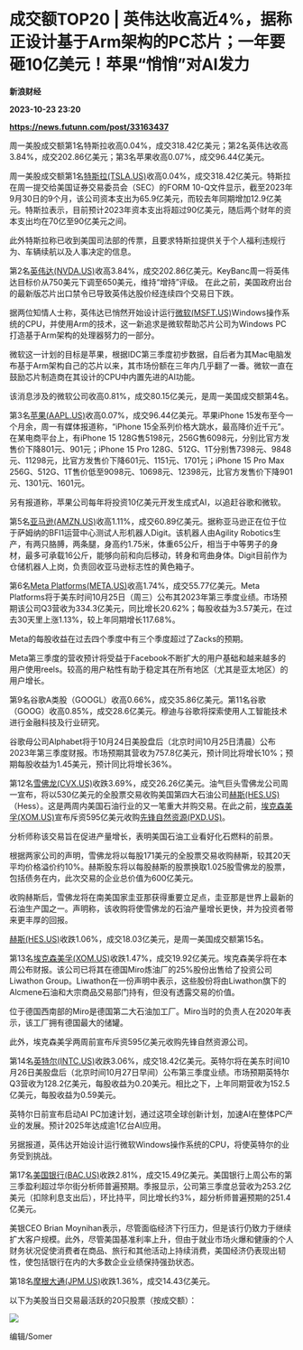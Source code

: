 # 成交额TOP20 | 英伟达收高近4%，据称正设计基于Arm架构的PC芯片；一年要砸10亿美元！苹果“悄悄”对AI发力
**新浪财经**

**2023-10-23 23:20**

**https://news.futunn.com/post/33163437**

周一美股成交额第1名特斯拉收高0.04%，成交318.42亿美元；第2名英伟达收高3.84%，成交202.86亿美元；第3名苹果收高0.07%，成交96.44亿美元。

周一美股成交额第1名[特斯拉(TSLA.US)](https://www.futunn.com/quote/stock?m=us&code=TSLA)收高0.04%，成交318.42亿美元。特斯拉在周一提交给美国证券交易委员会（SEC）的FORM 10-Q文件显示，截至2023年9月30日的9个月，该公司资本支出为65.9亿美元，而较去年同期增加12.9亿美元。特斯拉表示，目前预计2023年资本支出将超过90亿美元，随后两个财年的资本支出均在70亿至90亿美元之间。

此外特斯拉称已收到美国司法部的传票，且要求特斯拉提供关于个人福利违规行为、车辆续航以及人事决定的信息。

第2名[英伟达(NVDA.US)](https://www.futunn.com/quote/stock?m=us&code=NVDA)收高3.84%，成交202.86亿美元。KeyBanc周一将英伟达目标价从750美元下调至650美元，维持“增持”评级。 在此之前，美国政府出台的最新版芯片出口禁令已导致英伟达股价经连续四个交易日下跌。

据两位知情人士称，英伟达已悄然开始设计运行[微软(MSFT.US)](https://www.futunn.com/quote/stock?m=us&code=MSFT)Windows操作系统的CPU，并使用Arm的技术，这一新追求是微软帮助芯片公司为Windows PC打造基于Arm架构的处理器努力的一部分。

微软这一计划的目标是苹果，根据IDC第三季度初步数据，自后者为其Mac电脑发布基于Arm架构自己的芯片以来，其市场份额在三年内几乎翻了一番。微软一直在鼓励芯片制造商在其设计的CPU中内置先进的AI功能。

该消息涉及的微软公司收高0.81%，成交80.15亿美元，是周一美国成交额第4名。

第3名[苹果(AAPL.US)](https://www.futunn.com/quote/stock?m=us&code=AAPL)收高0.07%，成交96.44亿美元。苹果iPhone 15发布至今一个月余，周一有媒体报道称，“iPhone 15全系列价格大跳水，最高降价近千元”。在某电商平台上，有iPhone 15 128G售5198元，256G售6098元，分别比官方发售价下降801元、901元；iPhone 15 Pro 128G、512G、1T分别售7398元、9848元、11298元，比官方发售价下降601元、1151元、1701元；iPhone 15 Pro Max 256G、512G、1T售价低至9098元、10698元、12398元，比官方发售价下降901元、1301元、1601元。

另有报道称，苹果公司每年将投资10亿美元开发生成式AI，以追赶谷歌和微软。

第5名[亚马逊(AMZN.US)](https://www.futunn.com/quote/stock?m=us&code=AMZN)收高1.11%，成交60.89亿美元。据称亚马逊正在位于位于萨姆纳的BFI1运营中心测试人形机器人Digit。该机器人由Agility Robotics生产，有两只胳膊，两条腿，身高约1.75米，体重65公斤，相当于中等男子的身材，最多可承载16公斤，能够向前和向后移动，转身和弯曲身体。Digit目前作为仓储机器人上岗，负责回收亚马逊标志性的黄色箱子。

第6名[Meta Platforms(META.US)](https://www.futunn.com/quote/stock?m=us&code=META)收高1.74%，成交55.77亿美元。Meta Platforms将于美东时间10月25日（周三）公布其2023年第三季度业绩。市场预期该公司Q3营收为334.3亿美元，同比增长20.62%；每股收益为3.57美元，在过去30天里上涨1.13%，较上年同期增长117.68%。

Meta的每股收益在过去四个季度中有三个季度超过了Zacks的预期。

Meta第三季度的营收预计将受益于Facebook不断扩大的用户基础和越来越多的用户使用reels。较高的用户粘性有助于稳定其在所有地区（尤其是亚太地区）的用户增长。

第9名谷歌A类股（GOOGL）收高0.66%，成交35.86亿美元。第11名谷歌（GOOG）收高0.85%，成交28.6亿美元。穆迪与谷歌将探索使用人工智能技术进行金融科技及行业研究。

谷歌母公司Alphabet将于10月24日美股盘后（北京时间10月25日清晨）公布2023年第三季度财报。市场预期其营收为757.8亿美元，预计同比将增长10%；预期每股收益为1.45美元，预计同比将增长36%。

第12名[雪佛龙(CVX.US)](https://www.futunn.com/quote/stock?m=us&code=CVX)收跌3.69%，成交26.26亿美元。油气巨头雪佛龙公司周一宣布，将以530亿美元的全股票交易收购美国第四大石油公司[赫斯(HES.US)](https://www.futunn.com/quote/stock?m=us&code=HES)（Hess）。这是两周内美国石油行业的又一笔重大并购交易。在此之前，[埃克森美孚(XOM.US)](https://www.futunn.com/quote/stock?m=us&code=XOM)宣布斥资595亿美元收购[先锋自然资源(PXD.US)](https://www.futunn.com/quote/stock?m=us&code=PXD)。

分析师称该交易旨在促进产量增长，表明美国石油工业看好化石燃料的前景。

根据两家公司的声明，雪佛龙将以每股171美元的全股票交易收购赫斯，较其20天平均价格溢价约10%。赫斯股东将以每股赫斯的股票换取1.025股雪佛龙的股票，包括债务在内，此次交易的企业总价值为600亿美元。

收购赫斯后，雪佛龙将在南美国家圭亚那获得重要立足点，圭亚那是世界上最新的石油生产国之一。声明称，该收购将使雪佛龙的石油产量增长更快，并为投资者带来更丰厚的回报。

[赫斯(HES.US)](https://www.futunn.com/quote/stock?m=us&code=HES)收跌1.06%，成交18.03亿美元，是周一美国成交额第15名。

第13名[埃克森美孚(XOM.US)](https://www.futunn.com/quote/stock?m=us&code=XOM)收跌1.47%，成交19.92亿美元。埃克森美孚将在本周公布财报。该公司已将其在德国Miro炼油厂的25%股份出售给了投资公司Liwathon Group。Liwathon在一份声明中表示，这些股份将由Liwathon旗下的Alcmene石油和大宗商品交易部门持有，但没有透露交易的价值。

位于德国西南部的Miro是德国第二大石油加工厂。Miro当时的负责人在2020年表示，该工厂拥有德国最大的储罐。

此外，埃克森美孚两周前宣布斥资595亿美元收购先锋自然资源公司。

第14名[英特尔(INTC.US)](https://www.futunn.com/quote/stock?m=us&code=INTC)收跌3.06%，成交18.42亿美元。英特尔将在美东时间10月26日美股盘后（北京时间10月27日早间）公布第三季度业绩。市场预期英特尔Q3营收为128.2亿美元，每股收益为0.20美元。相比之下，上年同期营收为152.5亿美元，每股收益为0.59美元。

英特尔日前宣布启动AI PC加速计划，通过这项全球创新计划，加速AI在整体PC产业的发展。预计2025年达成逾1亿台AI应用。

另据报道，英伟达开始设计运行微软Windows操作系统的CPU，将使英特尔的业务受到挑战。

第17名[美国银行(BAC.US)](https://www.futunn.com/quote/stock?m=us&code=BAC)收跌2.81%，成交15.49亿美元。美国银行上周公布的第三季盈利超过华尔街分析师普遍预期。季报显示，公司第三季度总营收为253.2亿美元（扣除利息支出后），环比持平，同比增长约3%，超分析师普遍预期的251.4亿美元。

美银CEO Brian Moynihan表示，尽管面临经济下行压力，但是该行仍致力于继续扩大客户规模。此外，尽管美国基准利率上升，但由于就业市场火爆和健康的个人财务状况促使消费者在商品、旅行和其他活动上持续消费，美国经济仍表现出韧性，使包括银行在内的大多数企业业绩保持强劲状态。

第18名[摩根大通(JPM.US)](https://www.futunn.com/quote/stock?m=us&code=JPM)收跌1.36%，成交14.43亿美元。

以下为美股当日交易最活跃的20只股票（按成交额）：

![](https://postimg.futunn.com/16981016209691171044686.png)

编辑/Somer